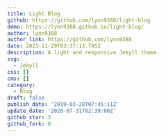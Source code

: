 ```yaml
---
title: Light Blog
github: https://github.com/lynn9388/light-blog
demo: https://lynn9388.github.io/light-blog/
author: lynn9388
author_link: https://github.com/lynn9388
date: 2023-11-29T03:37:13.745Z
description: A light and responsive Jekyll theme.
ssg:
  - Jekyll
css: []
cms: []
category:
  - Blog
draft: false
publish_date: '2019-03-28T07:45:11Z'
update_date: '2020-07-31T02:39:00Z'
github_star: 3
github_fork: 0
---
```

